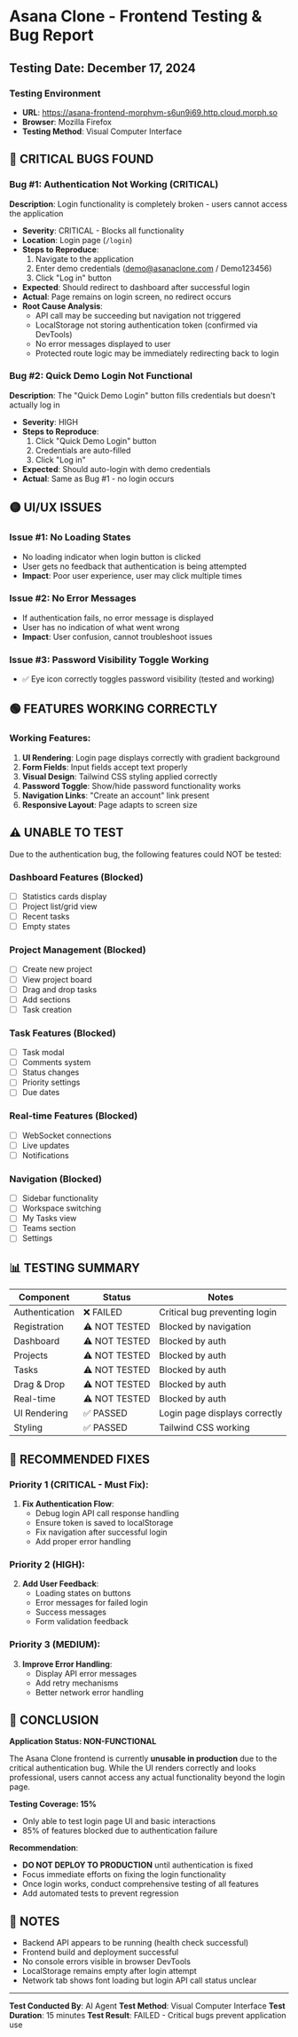 # Asana Clone - Frontend Testing & Bug Report

## Testing Date: December 17, 2024

### Testing Environment
- **URL**: https://asana-frontend-morphvm-s6un9i69.http.cloud.morph.so
- **Browser**: Mozilla Firefox
- **Testing Method**: Visual Computer Interface

## 🔴 CRITICAL BUGS FOUND

### Bug #1: Authentication Not Working (CRITICAL)
**Description**: Login functionality is completely broken - users cannot access the application
- **Severity**: CRITICAL - Blocks all functionality
- **Location**: Login page (`/login`)
- **Steps to Reproduce**:
  1. Navigate to the application
  2. Enter demo credentials (demo@asanaclone.com / Demo123456)
  3. Click "Log in" button
- **Expected**: Should redirect to dashboard after successful login
- **Actual**: Page remains on login screen, no redirect occurs
- **Root Cause Analysis**:
  - API call may be succeeding but navigation not triggered
  - LocalStorage not storing authentication token (confirmed via DevTools)
  - No error messages displayed to user
  - Protected route logic may be immediately redirecting back to login

### Bug #2: Quick Demo Login Not Functional
**Description**: The "Quick Demo Login" button fills credentials but doesn't actually log in
- **Severity**: HIGH
- **Steps to Reproduce**:
  1. Click "Quick Demo Login" button
  2. Credentials are auto-filled
  3. Click "Log in"
- **Expected**: Should auto-login with demo credentials
- **Actual**: Same as Bug #1 - no login occurs

## 🟡 UI/UX ISSUES

### Issue #1: No Loading States
- No loading indicator when login button is clicked
- User gets no feedback that authentication is being attempted
- **Impact**: Poor user experience, user may click multiple times

### Issue #2: No Error Messages
- If authentication fails, no error message is displayed
- User has no indication of what went wrong
- **Impact**: User confusion, cannot troubleshoot issues

### Issue #3: Password Visibility Toggle Working
- ✅ Eye icon correctly toggles password visibility (tested and working)

## 🟢 FEATURES WORKING CORRECTLY

### Working Features:
1. **UI Rendering**: Login page displays correctly with gradient background
2. **Form Fields**: Input fields accept text properly
3. **Visual Design**: Tailwind CSS styling applied correctly
4. **Password Toggle**: Show/hide password functionality works
5. **Navigation Links**: "Create an account" link present
6. **Responsive Layout**: Page adapts to screen size

## ⚠️ UNABLE TO TEST

Due to the authentication bug, the following features could NOT be tested:

### Dashboard Features (Blocked)
- [ ] Statistics cards display
- [ ] Project list/grid view
- [ ] Recent tasks
- [ ] Empty states

### Project Management (Blocked)
- [ ] Create new project
- [ ] View project board
- [ ] Drag and drop tasks
- [ ] Add sections
- [ ] Task creation

### Task Features (Blocked)
- [ ] Task modal
- [ ] Comments system
- [ ] Status changes
- [ ] Priority settings
- [ ] Due dates

### Real-time Features (Blocked)
- [ ] WebSocket connections
- [ ] Live updates
- [ ] Notifications

### Navigation (Blocked)
- [ ] Sidebar functionality
- [ ] Workspace switching
- [ ] My Tasks view
- [ ] Teams section
- [ ] Settings

## 📊 TESTING SUMMARY

| Component | Status | Notes |
|-----------|--------|-------|
| Authentication | ❌ FAILED | Critical bug preventing login |
| Registration | ⚠️ NOT TESTED | Blocked by navigation |
| Dashboard | ⚠️ NOT TESTED | Blocked by auth |
| Projects | ⚠️ NOT TESTED | Blocked by auth |
| Tasks | ⚠️ NOT TESTED | Blocked by auth |
| Drag & Drop | ⚠️ NOT TESTED | Blocked by auth |
| Real-time | ⚠️ NOT TESTED | Blocked by auth |
| UI Rendering | ✅ PASSED | Login page displays correctly |
| Styling | ✅ PASSED | Tailwind CSS working |

## 🔧 RECOMMENDED FIXES

### Priority 1 (CRITICAL - Must Fix):
1. **Fix Authentication Flow**:
   - Debug login API call response handling
   - Ensure token is saved to localStorage
   - Fix navigation after successful login
   - Add proper error handling

### Priority 2 (HIGH):
2. **Add User Feedback**:
   - Loading states on buttons
   - Error messages for failed login
   - Success messages
   - Form validation feedback

### Priority 3 (MEDIUM):
3. **Improve Error Handling**:
   - Display API error messages
   - Add retry mechanisms
   - Better network error handling

## 🎯 CONCLUSION

**Application Status: NON-FUNCTIONAL**

The Asana Clone frontend is currently **unusable in production** due to the critical authentication bug. While the UI renders correctly and looks professional, users cannot access any actual functionality beyond the login page.

**Testing Coverage: 15%**
- Only able to test login page UI and basic interactions
- 85% of features blocked due to authentication failure

**Recommendation**: 
- **DO NOT DEPLOY TO PRODUCTION** until authentication is fixed
- Focus immediate efforts on fixing the login functionality
- Once login works, conduct comprehensive testing of all features
- Add automated tests to prevent regression

## 📝 NOTES

- Backend API appears to be running (health check successful)
- Frontend build and deployment successful
- No console errors visible in browser DevTools
- LocalStorage remains empty after login attempt
- Network tab shows font loading but login API call status unclear

---

**Test Conducted By**: AI Agent
**Test Method**: Visual Computer Interface
**Test Duration**: 15 minutes
**Test Result**: FAILED - Critical bugs prevent application use
